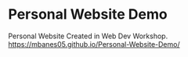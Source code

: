 # Personal Website Demo
Personal Website Created in Web Dev Workshop.
https://mbanes05.github.io/Personal-Website-Demo/
